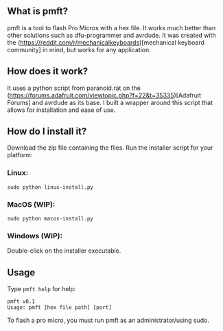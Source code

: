 ## What is pmft?

pmft is a tool to flash Pro Micros with a hex file. It works much better than other solutions such as dfu-programmer and avrdude. It was created with the (https://reddit.com/r/mechanicalkeyboards)[mechanical keyboard community] in mind, but works for any application. 

## How does it work?

It uses a python script from paranoid.rat on the (https://forums.adafruit.com/viewtopic.php?f=22&t=35335)[Adafruit Forums] and avrdude as its base. I built a wrapper around this script that allows for installation and ease of use. 

## How do I install it?

Download the zip file containing the files. Run the installer script for your platform:

### Linux:

`sudo python linux-install.py`

### MacOS (WIP):

`sudo python macos-install.py`

### Windows (WIP):

Double-click on the installer executable. 

## Usage

Type `pmft help` for help:
```
pmft v0.1
Usage: pmft [hex file path] [port]
```
To flash a pro micro, you must run pmft as an administrator/using sudo. 

